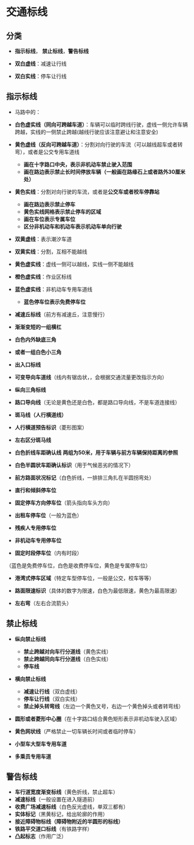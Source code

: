 # 交通标线

## 分类
+ **指示标线**， **禁止标线**，**警告标线**

+ **双白虚线**：减速让行线
+ **双白实线**：停车让行线

## 指示标线
+ 马路中的：
+ **白色虚实线（同向可跨越车道）**：车辆可以临时跨线行驶，虚线一侧允许车辆跨越，实线的一侧禁止跨越(越线行驶应该注意避让和注意安全)
+ **黄色虚线（反向可跨越车道）**：分割对向行驶的车流（可以越线超车或者转弯），或者是公交专用车道线
	+ **画在十字路口中央，表示非机动车禁止驶入范围**
	+ **画在路边表示禁止长时间停放车辆（一般画在路缘石上或者路外30厘米处）**
+ **黄色实线**：分割对向行驶的车流，或者是**公交车或者校车停靠站**
	+ **画在路边表示禁止停车**
	+ **黄色实线网格表示禁止停车的区域**
	+ **画在车位表示专属车位**
	+ **区分非机动车和机动车表示机动车单向行驶**
+ **双黄虚线**：表示潮汐车道
+ **双黄实线**：分割，互相不能越线
+ **黄色虚实线**：虚线一侧可以越线，实线一侧不能越线
+ **橙色虚实线**：作业区标线
+ **蓝色虚实线**：非机动车专用车道线
	+ **蓝色停车位表示免费停车位**

+ **减速丘标线**（前方有减速丘，注意慢行）
+ **渐渐变短的一组横杠**
+ **白色内外缺底三角**
+ **或者一组白色小三角**

+ **出入口标线**
+ **可变导向车道线**（线内有锯齿状，，会根据交通流量更改指示方向）
+ **纵向三角标线**
+ **路口导向线**（无论是黄色还是白色，都是路口导向线，不是车道连接线）

+ **斑马线（人行横道线）**
+ **人行横道预告标识**（菱形图案）
+ **左右区分斑马线**

+ **白色折线车距确认线**
**两组为50米，用于车辆与前方车辆保持距离的参照**
+ **白色半圆状车距确认标识**（用于气候恶劣的情况下）

+ **前方路面状况标记**（白色折线，一排排三角扎在半圆拐弯处）

+ **直行和倾斜停车位**
+ **固定停车方向停车位**（箭头指向车头方向）

+ **出租车停车位**（一般为蓝色）

+ **残疾人专用停车位**
+ **非机动车专用停车位**
+ **固定时段停车位**（内有时段）

（蓝色是免费停车位，白色是收费停车位，黄色是专属停车位）

+ **港湾式停车区域**（特定车型停车位，一般是公交，校车等等）

+ **路面限速标识**（具体的数字为限速，白色为最低限速，黄色为最高限速）
+ **左右弯**（左右合流箭头）

## 禁止标线
+ **纵向禁止标线**
	+ **禁止跨越对向车行分道线**（黄色实线）
	+ **禁止跨越同向车行分道线**（白色实线）
	+ **停车线**

+ **横向禁止标线**
	+ **减速让行线**（双白虚线）
	+ **停车让行线**（双白实线）
	+ **禁止掉头转弯线**（左边一个黄色叉号，右边一个黄色掉头或者转弯线）

+ **圆形或者菱形中心圈**（在十字路口结合黄色矩形表示非机动车驶入区域）

+ **黄色网状线**（严格禁止一切车辆长时间或者临时停车）

+ **小型车大型车专用车道**
+ **多乘员专用车道**

## 警告标线
+ **车行道宽度渐变标线**（黄色折线，禁止超车）
+ **减速标线**（一般设置在进入隧道前）
+ **收费广场减速标线**（白色反光虚线，单双三都有）
+ **实体标记**（黑黄标记，给出轮廓的作用）
+ **接近障碍物标线（障碍物附近的半圆形的标线）**
+ **铁路平交道口标线**（有铁路字样）
+ **凸起标志**（作用广泛）